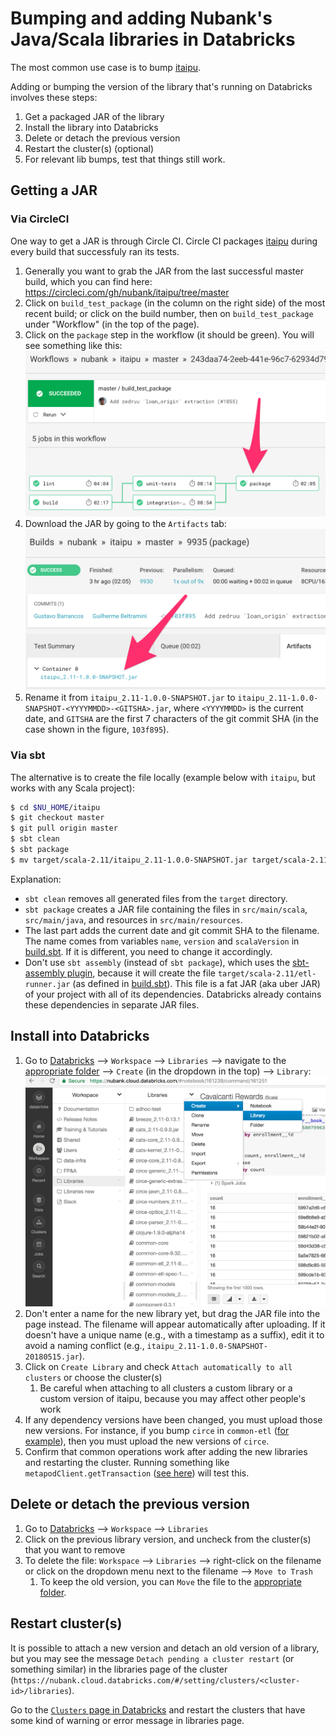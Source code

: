 # Bumping and adding Nubank's Java/Scala libraries in Databricks

The most common use case is to bump [itaipu](https://github.com/nubank/itaipu).

Adding or bumping the version of the library that's running on Databricks
involves these steps:

1. Get a packaged JAR of the library
1. Install the library into Databricks
1. Delete or detach the previous version
1. Restart the cluster(s) (optional)
1. For relevant lib bumps, test that things still work.

## Getting a JAR

### Via CircleCI

One way to get a JAR is through Circle CI. Circle CI packages
[itaipu](https://circleci.com/gh/nubank/itaipu/tree/master) during every build that successfuly ran
its tests.

1. Generally you want to grab the JAR from the last successful master build, which you can find
here: https://circleci.com/gh/nubank/itaipu/tree/master
1. Click on `build_test_package` (in the column on the right side) of the most recent build; or
click on the build number, then on `build_test_package` under "Workflow" (in the top of the page).
1. Click on the `package` step in the workflow (it should be green). You
will see something like this: ![](../images/circleci_workflow.png)
1. Download the JAR by going to the `Artifacts` tab: ![](../images/circleci_artifacts.png)
1. Rename it from `itaipu_2.11-1.0.0-SNAPSHOT.jar` to `itaipu_2.11-1.0.0-SNAPSHOT-<YYYYMMDD>-<GITSHA>.jar`, where `<YYYYMMDD>` is the current date, and `GITSHA` are the first 7 characters of the git commit SHA (in the case shown in the figure, `103f895`).

### Via sbt

The alternative is to create the file locally (example below with `itaipu`, but
works with any Scala project):
```bash
$ cd $NU_HOME/itaipu
$ git checkout master
$ git pull origin master
$ sbt clean
$ sbt package
$ mv target/scala-2.11/itaipu_2.11-1.0.0-SNAPSHOT.jar target/scala-2.11/itaipu_2.11-1.0.0-SNAPSHOT-$(date +'%Y%m%d')-$(git rev-parse --short=7 HEAD).jar
```
Explanation:
- `sbt clean` removes all generated files from the `target` directory.
- `sbt package` creates a JAR file containing the files in `src/main/scala`,
`src/main/java`, and resources in `src/main/resources`.
- The last part adds the current date and git commit SHA to the filename. The name comes from variables
`name`, `version` and `scalaVersion`
in [build.sbt](https://github.com/nubank/itaipu/blob/28a63912d5d49b382bd0dcae41eccb4db7b4bb37/build.sbt#L1).
If it is different, you need to change it accordingly.
- Don't use `sbt assembly` (instead of `sbt package`), which uses the
[sbt-assembly plugin](https://github.com/sbt/sbt-assembly), because it will create
the file `target/scala-2.11/etl-runner.jar` (as defined in
[build.sbt](https://github.com/nubank/itaipu/blob/28a63912d5d49b382bd0dcae41eccb4db7b4bb37/build.sbt#L8)).
This file is a fat JAR (aka uber JAR) of your project with all of its dependencies.
Databricks already contains these dependencies in separate JAR files.

## Install into Databricks

1. Go to [Databricks](https://nubank.cloud.databricks.com/) --> `Workspace` --> `Libraries` -->
navigate to the [appropriate folder](libraries.md) --> `Create` (in the dropdown in the top)
--> `Library`: ![](../images/databricks_libraries.png)
1. Don't enter a name for the new library yet, but drag the JAR file into the page instead. The
filename will appear automatically after uploading. If it doesn't have a unique name (e.g., with a
timestamp as a suffix), edit it to avoid a naming conflict (e.g., `itaipu_2.11-1.0.0-SNAPSHOT-20180515.jar`).
1. Click on `Create Library` and check `Attach automatically to all clusters` or choose the cluster(s)
    1. Be careful when attaching to all clusters a custom library or a custom version of itaipu,
because you may affect other people's work
1. If any dependency versions have been changed, you must upload those new versions.
For instance, if you bump `circe` in `common-etl` ([for example](https://github.com/nubank/common-etl/pull/195/files#diff-fdc3abdfd754eeb24090dbd90aeec2ceR36)), then you must upload the new versions of `circe`.
1. Confirm that common operations work after adding the new libraries and restarting the cluster. Running something like `metapodClient.getTransaction` ([see here](https://nubank.cloud.databricks.com/#notebook/422548/command/422549)) will test this.

## Delete or detach the previous version

1. Go to [Databricks](https://nubank.cloud.databricks.com/) --> `Workspace` --> `Libraries`
1. Click on the previous library version, and uncheck from the cluster(s) that you want to remove
1. To delete the file: `Workspace` --> `Libraries` --> right-click on the filename or click on the
dropdown menu next to the filename --> `Move to Trash`
    1. To keep the old version, you can `Move` the file to the [appropriate folder](libraries.md).

## Restart cluster(s)

It is possible to attach a new version and detach an old version of a library, but you may see the
message `Detach pending a cluster restart` (or something similar) in the libraries page of the
cluster (`https://nubank.cloud.databricks.com/#/setting/clusters/<cluster-id>/libraries`).

Go to the [`Clusters` page in Databricks](https://nubank.cloud.databricks.com/#setting/clusters)
and restart the clusters that have some kind of warning or error message in libraries page.
